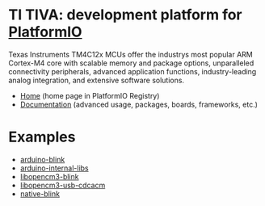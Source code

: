 
# TI TIVA: development platform for [PlatformIO](https://platformio.org)

Texas Instruments TM4C12x MCUs offer the industrys most popular ARM Cortex-M4 core with scalable memory and package options, unparalleled connectivity peripherals, advanced application functions, industry-leading analog integration, and extensive software solutions.

* [Home](https://platformio.org/platforms/titiva) (home page in PlatformIO Registry)
* [Documentation](https://docs.platformio.org/page/platforms/titiva.html) (advanced usage, packages, boards, frameworks, etc.)

# Examples

* [arduino-blink](https://github.com/platformio/platform-titiva/tree/master/examples/arduino-blink)
* [arduino-internal-libs](https://github.com/platformio/platform-titiva/tree/master/examples/arduino-internal-libs)
* [libopencm3-blink](https://github.com/platformio/platform-titiva/tree/master/examples/libopencm3-blink)
* [libopencm3-usb-cdcacm](https://github.com/platformio/platform-titiva/tree/master/examples/libopencm3-usb-cdcacm)
* [native-blink](https://github.com/platformio/platform-titiva/tree/master/examples/native-blink)
